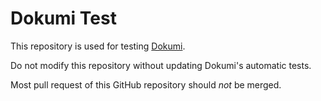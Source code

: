 Dokumi Test
===========

This repository is used for testing [Dokumi](htttp://github.com/cookpad/dokumi).

Do not modify this repository without updating Dokumi's automatic tests.

Most pull request of this GitHub repository should *not* be merged.

